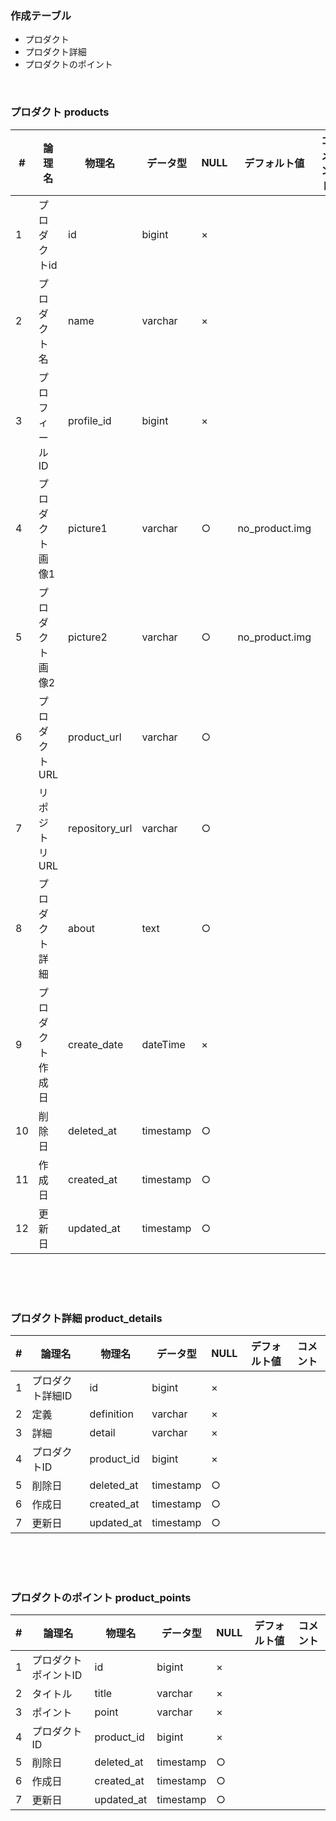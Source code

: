 ### 作成テーブル

- プロダクト
- プロダクト詳細
- プロダクトのポイント

<br>

### プロダクト products

|  #  |  論理名  |  物理名  |  データ型  |  NULL  |  デフォルト値  |  コメント | 
| ---- | ---- | ---- | ---- | ---- | ---- | ---- | 
|  1  | プロダクトid   |  id  |  bigint  |  ×  |    |    | 
|  2  |  プロダクト名  |  name  |  varchar  |  ×  |    |    | 
|  3  |  プロフィールID  |  profile_id  |  bigint  |  ×  |    |    | 
|  4  |  プロダクト画像1  |  picture1  |  varchar  |  ○  |  no_product.img  |    | 
|  5  |  プロダクト画像2  |  picture2  |  varchar  |  ○  |  no_product.img  |    | 
|  6  |  プロダクトURL  |  product_url  |  varchar  |  ○  |    |    |
|  7  |  リポジトリURL  |  repository_url  |  varchar  |  ○  |    |    | 
|  8  |  プロダクト詳細  |  about  |  text  |  ○  |    |    |
|  9  |  プロダクト作成日  |  create_date  |  dateTime  |  ×  |    |    | 
|  10  |  削除日  |  deleted_at  |  timestamp  |  ○  |    |    | 
|  11  |  作成日  |  created_at  |  timestamp  |  ○  |    |    | 
|  12  |  更新日  |  updated_at  |  timestamp  |  ○  |    |    | 

<br>
<br>
<br>

### プロダクト詳細 product_details

|  #  |  論理名  |  物理名  |  データ型  |  NULL  |  デフォルト値  |  コメント | 
| ---- | ---- | ---- | ---- | ---- | ---- | ---- | 
|  1  |  プロダクト詳細ID  |  id |  bigint  |  ×  |    |    | 
|  2  |  定義  |  definition  |  varchar  |  ×  |    |    | 
|  3  |  詳細  |  detail  |  varchar  |  ×  |    |    | 
|  4  |  プロダクトID  |  product_id  |  bigint  |  ×  |    |    | 
|  5  |  削除日  |  deleted_at  |  timestamp  |  ○  |    |    | 
|  6  |  作成日  |  created_at  |  timestamp  |  ○  |    |    | 
|  7  |  更新日  |  updated_at  |  timestamp  |  ○  |    |    | 

<br>
<br>
<br>

### プロダクトのポイント product_points

|  #  |  論理名  |  物理名  |  データ型  |  NULL  |  デフォルト値  |  コメント | 
| ---- | ---- | ---- | ---- | ---- | ---- | ---- | 
|  1  |  プロダクトポイントID  |  id  |  bigint  |  ×  |    |   | 
|  2  |  タイトル  | title |  varchar  | × |    |    | 
|  3  |  ポイント  | point |  varchar  | × |    |    | 
|  4  |  プロダクトID  |  product_id  |  bigint  |  ×  |    |    | 
|  5  |  削除日  |  deleted_at  |  timestamp  |  ○  |    |    | 
|  6  |  作成日  |  created_at  |  timestamp  |  ○  |    |    | 
|  7  |  更新日  |  updated_at  |  timestamp  |  ○  |    |    | 

<br>
<br>
<br>
